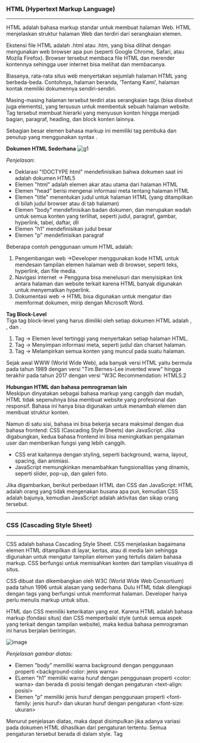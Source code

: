 <h3><strong>HTML (Hypertext Markup Language)</strong></h3>
<hr>

HTML adalah bahasa markup standar untuk membuat halaman Web. HTML menjelaskan struktur halaman Web dan terdiri dari serangkaian elemen.

Ekstensi file HTML adalah .html atau .htm, yang bisa dilihat dengan mengunakan web browser apa pun (seperti Google Chrome, Safari, atau Mozila Firefox). Browser tersebut membaca file HTML dan merender kontennya sehingga user internet bisa melihat dan membacanya.

Biasanya, rata-rata situs web menyertakan sejumlah halaman HTML yang berbeda-beda. Contohnya, halaman beranda, ‘Tentang Kami’, halaman kontak memiliki dokumennya sendiri-sendiri.

Masing-masing halaman tersebut terdiri atas serangkaian tags (bisa disebut juga elements), yang tersusun untuk membentuk sebuah halaman website. Tag tersebut membuat hierarki yang menyusun konten hingga menjadi bagian, paragraf, heading, dan block konten lainnya.

Sebagian besar elemen bahasa markup ini memiliki tag pembuka dan penutup yang menggunakan syntax <tag></tag>.

<strong>Dokumen HTML Sederhana</strong>
![g1](https://github.com/anggienaprilia/PWEB1/assets/168538184/91206807-63c7-42c5-a0ae-f74388c362ca)

<i>Penjelasan:</i>
- Deklarasi "!DOCTYPE html" mendefinisikan bahwa dokumen saat ini adalah dokumen HTML5
- Elemen "html" adalah elemen akar atau utama dari halaman HTML
- Elemen "head" berisi mengenai informasi meta tentang halaman HTML
- Elemen "title" menentukan judul untuk halaman HTML (yang ditampilkan di bilah judul browser atau di tab halaman)
- Elemen "body" mendefinisikan badan dokumen, dan merupakan wadah untuk semua konten yang terlihat, seperti judul, paragraf, gambar, hyperlink, tabel, daftar, dll
- Elemen "h1" mendefinisikan judul besar
- Elemen "p" mendefinisikan paragraf

Beberapa contoh penggunaan umum HTML adalah:

1. Pengembangan web ->Developer menggunakan kode HTML untuk mendesain tampilan elemen halaman web di browser, seperti teks, hyperlink, dan file media. 
2. Navigasi internet -> Pengguna bisa menelusuri dan menyisipkan link antara halaman dan website terkait karena HTML banyak digunakan untuk menyematkan hyperlink. 
3. Dokumentasi web -> HTML bisa digunakan untuk mengatur dan memformat dokumen, mirip dengan Microsoft Word.

<strong>Tag Block-Level</strong>
<br>Tiga tag block-level yang harus dimiliki oleh setiap dokumen HTML adalah <html>, <head>, dan <body>.

1. Tag <html></html> -> Elemen level tertinggi yang menyertakan setiap halaman HTML.
2. Tag <head></head> -> Menyimpan informasi meta, seperti judul dan charset halaman.
3. Tag <body></body> -> Melampirkan semua konten yang muncul pada suatu halaman.

Sejak awal WWW (World Wide Web), ada banyak versi HTML yaitu bermula pada tahun 1989 dengan versi "Tim Bernes-Lee invented www" hingga terakhir pada tahun 2017 dengan versi "W3C Recommendation: HTML5.2

<strong>Hubungan HTML dan bahasa pemrograman lain</strong>
<br>Meskipun dinyatakan sebagai bahasa markup yang canggih dan mudah, HTML tidak sepenuhnya bisa membuat website yang profesional dan responsif. Bahasa ini hanya bisa digunakan untuk menambah elemen dan membuat struktur konten.

Namun di satu sisi, bahasa ini bisa bekerja secara maksimal dengan dua bahasa frontend: CSS (Cascading Style Sheets) dan JavaScript. Jika digabungkan, kedua bahasa frontend ini bisa meningkatkan pengalaman user dan memberikan fungsi yang lebih canggih.

- CSS erat kaitannya dengan styling, seperti background, warna, layout, spacing, dan animiasi.
- JavaScript memungkinkan menambahkan fungsionalitas yang dinamis, seperti slider, pop-up, dan galeri foto.

Jika digambarkan, berikut perbedaan HTML dan CSS dan JavaScript: HTML adalah orang yang tidak mengenakan busana apa pun, kemudian CSS adalah bajunya, kemudian JavaScript adalah aktivitas dan sikap orang tersebut.
<hr>

<h3><strong>CSS (Cascading Style Sheet)</strong></h3>
<hr>

CSS adalah bahasa Cascading Style Sheet. CSS menjelaskan bagaimana elemen HTML ditampilkan di layar, kertas, atau di media lain sehingga digunakan untuk mengatur tampilan elemen yang tertulis dalam bahasa markup. CSS berfungsi untuk memisahkan konten dari tampilan visualnya di situs.

CSS dibuat dan dikembangkan oleh W3C (World Wide Web Consortium) pada tahun 1996 untuk alasan yang sederhana. Dulu HTML tidak dilengkapi dengan tags yang berfungsi untuk memformat halaman. Developer hanya perlu menulis markup untuk situs.

HTML dan CSS memiliki keterikatan yang erat. Karena HTML adalah bahasa markup (fondasi situs) dan CSS memperbaiki style (untuk semua aspek yang terkait dengan tampilan website), maka kedua bahasa pemrograman ini harus berjalan beriringan.

![image](https://github.com/anggienaprilia/PWEB1/assets/168538184/1fd395b9-16ce-4ce4-9612-ffe52f4961a7)

<i>Penjelasan gambar diatas: </i>
- Elemen "body" memiliki warna background dengan penggunaan properti <background-color: jenis warna>
- ELemen "h1" memiliki warna huruf dengan penggunaan properti <color: warna> dan berada di posisi tengah dengan pengaturan <text-align: posisi>
- Elemen "p" memiliki jenis huruf dengan penggunaan properti <font-family: jenis huruf> dan ukuran huruf dengan pengaturan <font-size: ukuran>

Menurut penjelasan diatas, maka dapat disimpulkan jika adanya variasi pada dokumen HTML dihasilkan dari pengaturan tertentu. Semua pengaturan tersebut berada di dalam style. Tag <style> merupakan bentuk tag dari bahasa CSS. Dari sini dapat disimpulkan apapun variasi gaya pada dokumen HTML disebabkan dengan adanya keterlibatan bahasa CSS didalamnya.

<strong>Sintaks CSS</strong>
Sederhananya aturan CSS terdiri dari selector dan blok deklarasi.
![image](https://github.com/anggienaprilia/PWEB1/assets/168538184/0c75eee2-2c9c-4652-8bf1-c7ab3ce1988d)

<i>Penjelasan: </i>
- Selector -> Merujuk ke elemen HTML yang ingin dibuat variasi
- Blok deklarasi -> Berisi satu atau lebih deklarasi yang dipisahkan oleh titik koma
- Blok deklarasi -> Dalam blok dekorasi menyertakan nama properti seperti <color>, <background-color>, <font-size> dan nilai (value> seperti "blue", "red", "12px"
- Blok deklarasi -> Membuat blok dekorasi diapit oleh kurung kurawal

<strong>Warna CSS</strong>
Warna yang digunakan ditentukan menggunakan nama warna yang telah ditentukan sebelumnya, atau nilai RGB, HEX, HSL, RGBA, HSLA.

Berikut adalah contoh nama warna yang ditentukan:
![image](https://github.com/anggienaprilia/PWEB1/assets/168538184/72787da8-2054-435e-8820-efdd85a9142c)

<strong>CSS warna background</strong>
![image](https://github.com/anggienaprilia/PWEB1/assets/168538184/61adc9b0-237c-492d-aa79-5ba51eaa7844)

<i>Penjelasan: </i>
Teks pada header 1 dan teks pada paragraf memiliki warna latar belakang yang berbeda. Hal tersebut disebabkan penggunaan properti style "background-color" yang merupakan properti untuk mengatur warna latar belakang

<strong>CSS warna teks</strong>
![image](https://github.com/anggienaprilia/PWEB1/assets/168538184/f084f8fe-8509-4ba4-8601-8eaaa95234d8)

<i>Penjelasan: </i>
Walapun, bagian dari satu elemen yang sama yaitu paragraf "p", dengan adanya pengaturan penggunaan properti berbeda pada masing-masing paragraf, maka akan terjadi perbedaan secara jelas antara paragraf satu dengan lainnya.

<strong>CSS warna batas (border)</strong>
![image](https://github.com/anggienaprilia/PWEB1/assets/168538184/ec1728fc-ef79-46bf-948d-964695c7fbb6)

<i>Penjelasan: </i>
Pada CSS, tidak hanya terdapat properti tentang ukuran, jenis dan warna huruf saja. Ada pula properti yang mengatur mengenai batas (border) yang biasa digunakan untuk membatasi teks dengan sebuah garis. Untuk mengatur batas (border), CSS memiliki properti yakni "border" yang dimana juga memiliki jenis properti lain seperti pengaturan untuk batas dengan ukuran, warna, jenis, dll.

<strong>CSS warna</strong>
![image](https://github.com/anggienaprilia/PWEB1/assets/168538184/92ec8dd2-fc31-4413-a051-e69785964cdb)


<i>Penjelasan: </i>
Satu warna dengan tiga, bahkan lima jenis nilai melalui nilai RGB, nilai HEX, nilai HSL, nilai RGBA, dan nilai HSLA.
- RGB -> Singkatan dari Red, Green, Blue
- HEX -> Singkatan dari Hexadesimal
- HSL -> Singkatan dari Hue, Saturation, Lightness
- RGBA -> Singkatan dari Red, Green, Blue, Alfa
- HSLA -> Singkatan dari Hue, Saturation, Lightness, Alfa

RGB dan RGBA -> Hampir memiliki susunan nilai yang sama, tetapi untuk RGBA memiliki tambahan kompenen alfa yang menentukan transparansi atau kecerahan warna. Nila alfa ini berawal dari 0 hingga 1, dimana nilai 0 adalah transparan dan nilai 1 adalah kecerahan asli warna.

HSL dan HSLA -> Hampir sama dengan RGB dan RGBA, disini HSL dan HSLA memiliki perbedaan untuk HSLA memiliki tambahan kompenen alfa yang menentukan transparansi atau kecerahan warna yang digunakan.
